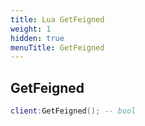 ```yaml
---
title: Lua GetFeigned
weight: 1
hidden: true
menuTitle: GetFeigned
---
```

## GetFeigned
```lua
client:GetFeigned(); -- bool
```
